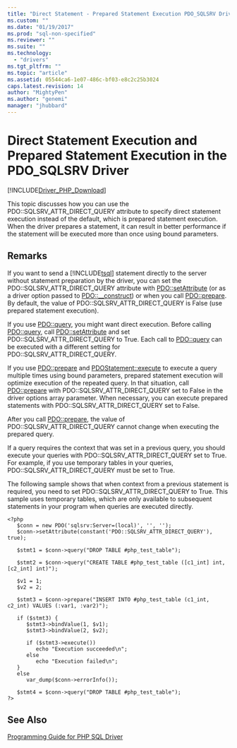 ```yaml
---
title: "Direct Statement - Prepared Statement Execution PDO_SQLSRV Driver | Microsoft Docs"
ms.custom: ""
ms.date: "01/19/2017"
ms.prod: "sql-non-specified"
ms.reviewer: ""
ms.suite: ""
ms.technology: 
  - "drivers"
ms.tgt_pltfrm: ""
ms.topic: "article"
ms.assetid: 05544ca6-1e07-486c-bf03-e8c2c25b3024
caps.latest.revision: 14
author: "MightyPen"
ms.author: "genemi"
manager: "jhubbard"
---
```

# Direct Statement Execution and Prepared Statement Execution in the PDO_SQLSRV Driver
[!INCLUDE[Driver_PHP_Download](../../includes/driver_php_download.md)]

This topic discusses how you can use the PDO::SQLSRV_ATTR_DIRECT_QUERY attribute to specify direct statement execution instead of the default, which is prepared statement execution.  When the driver prepares a statement, it can result in better performance if the statement will be executed more than once using bound parameters.  
  
## Remarks  
If you want to send a [!INCLUDE[tsql](../../includes/tsql_md.md)] statement directly to the server without statement preparation by the driver, you can set the PDO::SQLSRV_ATTR_DIRECT_QUERY attribute with [PDO::setAttribute](../../connect/php/pdo-setattribute.md) (or as a driver option passed to [PDO::__construct](../../connect/php/pdo-construct.md)) or when you call [PDO::prepare](../../connect/php/pdo-prepare.md). By default, the value of PDO::SQLSRV_ATTR_DIRECT_QUERY is False (use prepared statement execution).  
  
If you use [PDO::query](../../connect/php/pdo-query.md), you might want direct execution. Before calling [PDO::query](../../connect/php/pdo-query.md), call [PDO::setAttribute](../../connect/php/pdo-setattribute.md) and set PDO::SQLSRV_ATTR_DIRECT_QUERY to True.  Each call to [PDO::query](../../connect/php/pdo-query.md) can be executed with a different setting for PDO::SQLSRV_ATTR_DIRECT_QUERY.  
  
If you use [PDO::prepare](../../connect/php/pdo-prepare.md) and [PDOStatement::execute](../../connect/php/pdostatement-execute.md) to execute a query multiple times using bound parameters, prepared statement execution will optimize execution of the repeated query.  In that situation, call [PDO::prepare](../../connect/php/pdo-prepare.md) with PDO::SQLSRV_ATTR_DIRECT_QUERY set to False in the driver options array parameter. When necessary, you can execute prepared statements with PDO::SQLSRV_ATTR_DIRECT_QUERY set to False.  
  
After you call [PDO::prepare](../../connect/php/pdo-prepare.md), the value of PDO::SQLSRV_ATTR_DIRECT_QUERY cannot change when executing the prepared query.  
  
If a query requires the context that was set in a previous query, you should execute your queries with PDO::SQLSRV_ATTR_DIRECT_QUERY set to True. For example, if you use temporary tables in your queries, PDO::SQLSRV_ATTR_DIRECT_QUERY must be set to True.  
  
The following sample shows that when context from a previous statement is required, you need to set PDO::SQLSRV_ATTR_DIRECT_QUERY to True.  This sample uses temporary tables, which are only available to subsequent statements in your program when queries are executed directly.  
  
```  
<?php  
   $conn = new PDO('sqlsrv:Server=(local)', '', '');  
   $conn->setAttribute(constant('PDO::SQLSRV_ATTR_DIRECT_QUERY'), true);  
  
   $stmt1 = $conn->query("DROP TABLE #php_test_table");  
  
   $stmt2 = $conn->query("CREATE TABLE #php_test_table ([c1_int] int, [c2_int] int)");  
  
   $v1 = 1;  
   $v2 = 2;  
  
   $stmt3 = $conn->prepare("INSERT INTO #php_test_table (c1_int, c2_int) VALUES (:var1, :var2)");  
  
   if ($stmt3) {  
      $stmt3->bindValue(1, $v1);  
      $stmt3->bindValue(2, $v2);  
  
      if ($stmt3->execute())  
         echo "Execution succeeded\n";       
      else  
         echo "Execution failed\n";  
   }  
   else  
      var_dump($conn->errorInfo());  
  
   $stmt4 = $conn->query("DROP TABLE #php_test_table");  
?>  
```  
  
## See Also  
[Programming Guide for PHP SQL Driver](../../connect/php/programming-guide-for-php-sql-driver.md)
  
